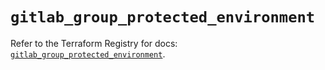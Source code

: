 # `gitlab_group_protected_environment`

Refer to the Terraform Registry for docs: [`gitlab_group_protected_environment`](https://registry.terraform.io/providers/gitlabhq/gitlab/16.8.1/docs/resources/group_protected_environment).
